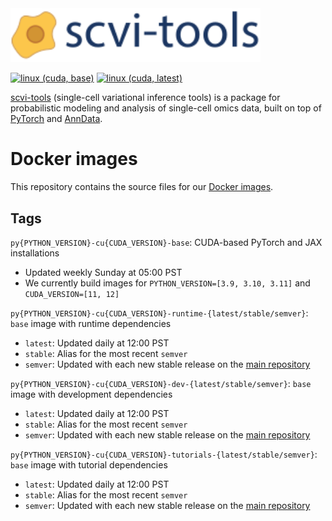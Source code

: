 <a href="https://scvi-tools.org/">
  <img
    src="https://github.com/scverse/scvi-tools/blob/main/docs/_static/scvi-tools-horizontal.svg?raw=true"
    width="400"
    alt="scvi-tools"
  >
</a>

[![linux (cuda, base)][linux-cuda-base-badge]][linux-cuda-base-link]
[![linux (cuda, latest)][linux-cuda-latest-badge]][linux-cuda-latest-link]

[scvi-tools] (single-cell variational inference tools) is a package for probabilistic modeling and
analysis of single-cell omics data, built on top of [PyTorch] and [AnnData].

# Docker images

This repository contains the source files for our [Docker images].

## Tags

`py{PYTHON_VERSION}-cu{CUDA_VERSION}-base`: CUDA-based PyTorch and JAX installations

- Updated weekly Sunday at 05:00 PST
- We currently build images for `PYTHON_VERSION=[3.9, 3.10, 3.11]` and `CUDA_VERSION=[11, 12]`

`py{PYTHON_VERSION}-cu{CUDA_VERSION}-runtime-{latest/stable/semver}`: `base` image with runtime
dependencies

- `latest`: Updated daily at 12:00 PST
- `stable`: Alias for the most recent `semver`
- `semver`: Updated with each new stable release on the [main repository]

`py{PYTHON_VERSION}-cu{CUDA_VERSION}-dev-{latest/stable/semver}`: `base` image with development
dependencies

- `latest`: Updated daily at 12:00 PST
- `stable`: Alias for the most recent `semver`
- `semver`: Updated with each new stable release on the [main repository]

`py{PYTHON_VERSION}-cu{CUDA_VERSION}-tutorials-{latest/stable/semver}`: `base` image with tutorial
dependencies

- `latest`: Updated daily at 12:00 PST
- `stable`: Alias for the most recent `semver`
- `semver`: Updated with each new stable release on the [main repository]

[anndata]: https://anndata.readthedocs.io/en/latest/
[docker images]: https://hub.docker.com/repository/docker/scverse/scvi-tools/general
[linux-cuda-base-badge]: https://github.com/YosefLab/scvi-tools-docker/actions/workflows/linux_cuda_base.yaml/badge.svg
[linux-cuda-base-link]: https://github.com/YosefLab/scvi-tools-docker/actions/workflows/linux_cuda_base.yaml
[linux-cuda-latest-badge]: https://github.com/YosefLab/scvi-tools-docker/actions/workflows/linux_cuda_latest_scheduled.yaml/badge.svg
[linux-cuda-latest-link]: https://github.com/YosefLab/scvi-tools-docker/actions/workflows/linux_cuda_latest_scheduled.yaml
[main repository]: https://github.com/scverse/scvi-tools
[pytorch]: https://pytorch.org
[scvi-tools]: https://scvi-tools.org/
